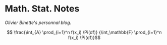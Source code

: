 # Math. Stat. Notes
*Olivier Binette's personnal blog.*


$$ \frac{\int_{A} \prod_{i=1}^n f(x_i) \Pi(df)} {\int_\mathbb{F} \prod_{i=1}^n f(x_i) \Pi(df)}$$